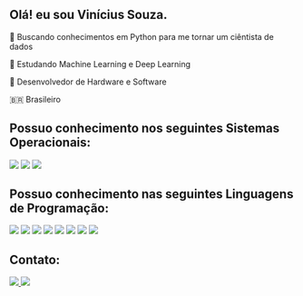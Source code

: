 ## Olá! eu sou Vinícius Souza.

🎯 Buscando conhecimentos em Python para me tornar um ciêntista de dados

📖 Estudando Machine Learning e Deep Learning

🔌 Desenvolvedor de Hardware e Software

🇧🇷 Brasileiro


## Possuo conhecimento nos seguintes Sistemas Operacionais:
<div>
  <img src='https://img.shields.io/badge/Windows-0078D6?style=for-the-badge&logo=windows&logoColor=white'>
  <img src='https://img.shields.io/badge/Ubuntu-E95420?style=for-the-badge&logo=ubuntu&logoColor=white'>
  <img src='https://img.shields.io/badge/Linux_Mint-87CF3E?style=for-the-badge&logo=linux-mint&logoColor=white'>
</div>

## Possuo conhecimento nas seguintes Linguagens de Programação:
<div>
  <img src='https://img.shields.io/badge/HTML5-E34F26?style=for-the-badge&logo=html5&logoColor=white'>
  <img src='https://img.shields.io/badge/CSS3-1572B6?style=for-the-badge&logo=css3&logoColor=white'>
  <img src='https://img.shields.io/badge/JavaScript-323330?style=for-the-badge&logo=javascript&logoColor=F7DF1E'>
  <img src='https://img.shields.io/badge/Node.js-43853D?style=for-the-badge&logo=node.js&logoColor=white'>
  <img src='https://img.shields.io/badge/React-20232A?style=for-the-badge&logo=react&logoColor=61DAFB'>
  <img src='https://img.shields.io/badge/Python-3776AB?style=for-the-badge&logo=python&logoColor=white'>
  <img src='https://img.shields.io/badge/C-00599C?style=for-the-badge&logo=c&logoColor=white'>
  <img src='https://img.shields.io/badge/C%2B%2B-00599C?style=for-the-badge&logo=c%2B%2B&logoColor=white'>  
</div>

## Contato:
<div>
  <a href='https://www.linkedin.com/in/vinicius-souza-8a778a6b/' target='_blank'>
    <img src='https://img.shields.io/badge/LinkedIn-0077B5?style=for-the-badge&logo=linkedin&logoColor=white' target='_blank'>
  </a> 
  <a href='mailto:vinicius.fersouza@gmail.com' target='_blank'>
    <img src='https://img.shields.io/badge/Gmail-D14836?style=for-the-badge&logo=gmail&logoColor=white' target='_blank'>
  </a>
</div>
